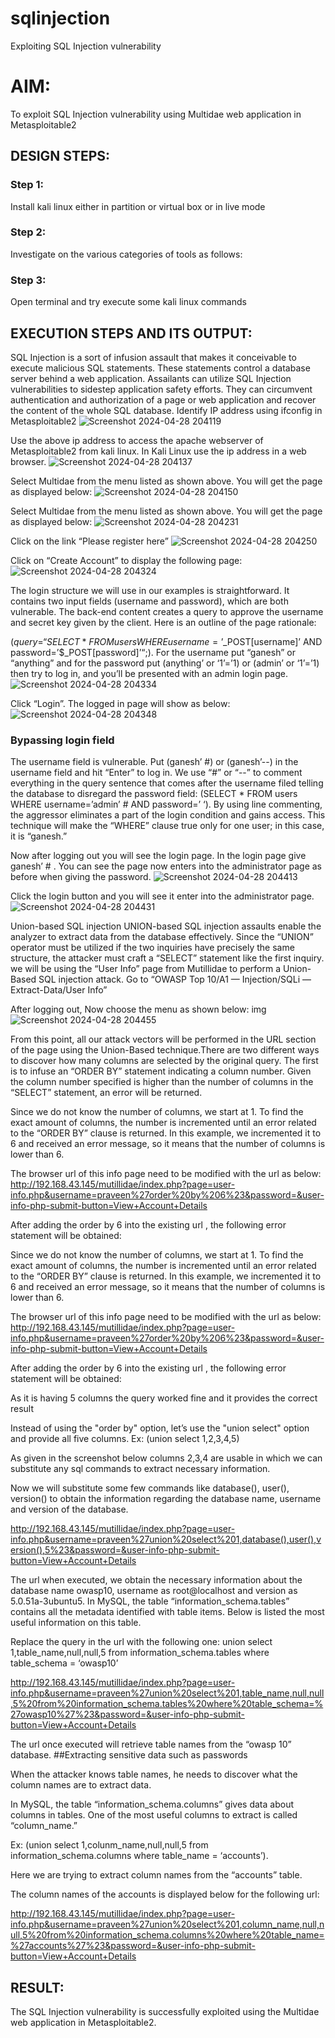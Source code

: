 # sqlinjection
Exploiting SQL Injection vulnerability

# AIM:
To exploit SQL Injection vulnerability using Multidae web application in Metasploitable2

## DESIGN STEPS:

### Step 1:

Install kali linux either in partition or virtual box or in live mode


### Step 2:

Investigate on the various categories of tools as follows:

### Step 3:

Open terminal and try execute some kali linux commands

## EXECUTION STEPS AND ITS OUTPUT:
SQL Injection is a sort of infusion assault that makes it conceivable to execute malicious SQL statements. These statements control a database server behind a web application. Assailants can utilize SQL Injection vulnerabilities to sidestep application safety efforts. They can circumvent authentication and authorization of a page or web application and recover the content of the whole SQL database. Identify IP address using ifconfig in Metasploitable2
![Screenshot 2024-04-28 204119](https://github.com/Narasimhan05/sqlinjection/assets/132819871/1d5dacde-778f-40a1-9747-b8f3a236ea15)

Use the above ip address to access the apache webserver of Metasploitable2 from kali linux. In Kali Linux use the ip address in a web browser.
![Screenshot 2024-04-28 204137](https://github.com/Narasimhan05/sqlinjection/assets/132819871/657b25be-4323-4cd7-81dd-c2e0fd8c7b83)

Select Multidae from the menu listed as shown above. You will get the page as displayed below:
![Screenshot 2024-04-28 204150](https://github.com/Narasimhan05/sqlinjection/assets/132819871/f98ae854-7e84-401d-8536-b9e5ec8bbbab)

Select Multidae from the menu listed as shown above. You will get the page as displayed below:
![Screenshot 2024-04-28 204231](https://github.com/Narasimhan05/sqlinjection/assets/132819871/fdb1c2f2-3666-4c20-bbf0-0bfc7d65eacb)

Click on the link “Please register here”
![Screenshot 2024-04-28 204250](https://github.com/Narasimhan05/sqlinjection/assets/132819871/b95b6b02-cd8d-48b8-a63b-d14adb6b6f85)

Click on “Create Account” to display the following page:
![Screenshot 2024-04-28 204324](https://github.com/Narasimhan05/sqlinjection/assets/132819871/48673350-3d02-4ce2-8379-005da8bc0f23)

The login structure we will use in our examples is straightforward. It contains two input fields (username and password), which are both vulnerable. The back-end content creates a query to approve the username and secret key given by the client. Here is an outline of the page rationale:

($query = “SELECT * FROM users WHERE username=’$_POST[username]’ AND password=’$_POST[password]’“;). For the username put “ganesh” or “anything” and for the password put (anything’ or ‘1’=’1) or (admin’ or ‘1’=’1) then try to log in, and you’ll be presented with an admin login page.
![Screenshot 2024-04-28 204334](https://github.com/Narasimhan05/sqlinjection/assets/132819871/6b448556-2674-41c8-b669-338cabcb6456)

Click “Login”. The logged in page will show as below:
![Screenshot 2024-04-28 204348](https://github.com/Narasimhan05/sqlinjection/assets/132819871/5e4e88c8-d16b-4ce7-9273-9c7946a7762b)

### Bypassing login field

The username field is vulnerable. Put (ganesh’ #) or (ganesh’--) in the username field and hit “Enter” to log in. We use “#” or “--” to comment everything in the query sentence that comes after the username filed telling the database to disregard the password field: (SELECT * FROM users WHERE username=’admin’ # AND password=’ ‘). By using line commenting, the aggressor eliminates a part of the login condition and gains access. This technique will make the “WHERE” clause true only for one user; in this case, it is “ganesh.”

Now after logging out you will see the login page. In the login page give ganesh’ # . You can see the page now enters into the administrator page as before when giving the password.
![Screenshot 2024-04-28 204413](https://github.com/Narasimhan05/sqlinjection/assets/132819871/b4fe7604-1f16-4087-9577-dbe4457ed098)

Click the login button and you will see it enter into the administrator page.
![Screenshot 2024-04-28 204431](https://github.com/Narasimhan05/sqlinjection/assets/132819871/c72bff28-af1f-4aba-861e-6fa92be7f5d4)

Union-based SQL injection UNION-based SQL injection assaults enable the analyzer to extract data from the database effectively. Since the “UNION” operator must be utilized if the two inquiries have precisely the same structure, the attacker must craft a “SELECT” statement like the first inquiry. we will be using the “User Info” page from Mutillidae to perform a Union-Based SQL injection attack. Go to “OWASP Top 10/A1 — Injection/SQLi — Extract-Data/User Info”

After logging out, Now choose the menu as shown below: img
![Screenshot 2024-04-28 204455](https://github.com/Narasimhan05/sqlinjection/assets/132819871/2f565b0a-b58f-4928-94e0-47700487786e)

From this point, all our attack vectors will be performed in the URL section of the page using the Union-Based technique.There are two different ways to discover how many columns are selected by the original query. The first is to infuse an “ORDER BY” statement indicating a column number. Given the column number specified is higher than the number of columns in the “SELECT” statement, an error will be returned.

Since we do not know the number of columns, we start at 1. To find the exact amount of columns, the number is incremented until an error related to the “ORDER BY” clause is returned. In this example, we incremented it to 6 and received an error message, so it means that the number of columns is lower than 6.

The browser url of this info page need to be modified with the url as below: http://192.168.43.145/mutillidae/index.php?page=user-info.php&username=praveen%27order%20by%206%23&password=&user-info-php-submit-button=View+Account+Details

After adding the order by 6 into the existing url , the following error statement will be obtained:

Since we do not know the number of columns, we start at 1. To find the exact amount of columns, the number is incremented until an error related to the “ORDER BY” clause is returned. In this example, we incremented it to 6 and received an error message, so it means that the number of columns is lower than 6.

The browser url of this info page need to be modified with the url as below: http://192.168.43.145/mutillidae/index.php?page=user-info.php&username=praveen%27order%20by%206%23&password=&user-info-php-submit-button=View+Account+Details

After adding the order by 6 into the existing url , the following error statement will be obtained:

As it is having 5 columns the query worked fine and it provides the correct result

Instead of using the "order by" option, let’s use the "union select" option and provide all five columns. Ex: (union select 1,2,3,4,5)

As given in the screenshot below columns 2,3,4 are usable in which we can substitute any sql commands to extract necessary information.

Now we will substitute some few commands like database(), user(), version() to obtain the information regarding the database name, username and version of the database.

http://192.168.43.145/mutillidae/index.php?page=user-info.php&username=praveen%27union%20select%201,database(),user(),version(),5%23&password=&user-info-php-submit-button=View+Account+Details

The url when executed, we obtain the necessary information about the database name owasp10, username as root@localhost and version as 5.0.51a-3ubuntu5. In MySQL, the table “information_schema.tables” contains all the metadata identified with table items. Below is listed the most useful information on this table.

Replace the query in the url with the following one: union select 1,table_name,null,null,5 from information_schema.tables where table_schema = ‘owasp10’

http://192.168.43.145/mutillidae/index.php?page=user-info.php&username=praveen%27union%20select%201,table_name,null,null,5%20from%20information_schema.tables%20where%20table_schema=%27owasp10%27%23&password=&user-info-php-submit-button=View+Account+Details

The url once executed will retrieve table names from the “owasp 10” database. ##Extracting sensitive data such as passwords

When the attacker knows table names, he needs to discover what the column names are to extract data.

In MySQL, the table “information_schema.columns” gives data about columns in tables. One of the most useful columns to extract is called “column_name.”

Ex: (union select 1,colunm_name,null,null,5 from information_schema.columns where table_name = ‘accounts’).

Here we are trying to extract column names from the “accounts” table.

The column names of the accounts is displayed below for the following url:

http://192.168.43.145/mutillidae/index.php?page=user-info.php&username=praveen%27union%20select%201,column_name,null,null,5%20from%20information_schema.columns%20where%20table_name=%27accounts%27%23&password=&user-info-php-submit-button=View+Account+Details


## RESULT:
The SQL Injection vulnerability is successfully exploited using the Multidae web application in Metasploitable2.
